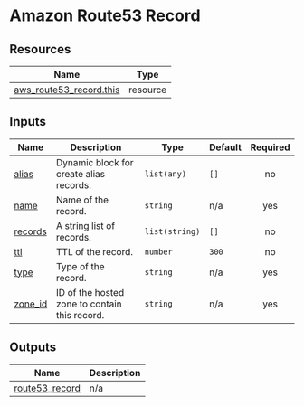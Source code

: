 # Amazon Route53 Record

## Resources

| Name | Type |
|------|------|
| [aws_route53_record.this](https://registry.terraform.io/providers/hashicorp/aws/latest/docs/resources/route53_record) | resource |

## Inputs

| Name | Description | Type | Default | Required |
|------|-------------|------|---------|:--------:|
| <a name="input_alias"></a> [alias](#input\_alias) | Dynamic block for create alias records. | `list(any)` | `[]` | no |
| <a name="input_name"></a> [name](#input\_name) | Name of the record. | `string` | n/a | yes |
| <a name="input_records"></a> [records](#input\_records) | A string list of records. | `list(string)` | `[]` | no |
| <a name="input_ttl"></a> [ttl](#input\_ttl) | TTL of the record. | `number` | `300` | no |
| <a name="input_type"></a> [type](#input\_type) | Type of the record. | `string` | n/a | yes |
| <a name="input_zone_id"></a> [zone\_id](#input\_zone\_id) | ID of the hosted zone to contain this record. | `string` | n/a | yes |

## Outputs

| Name | Description |
|------|-------------|
| <a name="output_route53_record"></a> [route53\_record](#output\_route53\_record) | n/a |
